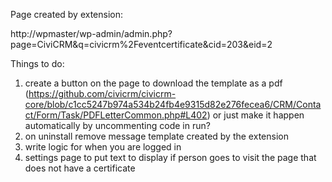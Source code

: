 Page created by extension:

http://wpmaster/wp-admin/admin.php?page=CiviCRM&q=civicrm%2Feventcertificate&cid=203&eid=2

Things to do:

1. create a button on the page to download the template as a pdf (https://github.com/civicrm/civicrm-core/blob/c1cc5247b974a534b24fb4e9315d82e276fecea6/CRM/Contact/Form/Task/PDFLetterCommon.php#L402) or just make it happen automatically by uncommenting code in run?
3. on uninstall remove message template created by the extension
4. write logic for when you are logged in
5. settings page to put text to display if person goes to visit the page that does not have a certificate
